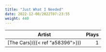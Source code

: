 ```yaml
---
title: "Just What I Needed"
date: 2022-12-08/2022T07:23:55
weight: 440
---
```




 Artist | Plays 
----- | -----:
[The Cars]({{< ref "a58396">}}) | 1
